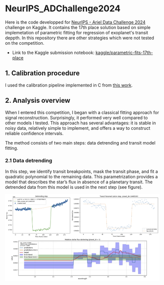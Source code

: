 # NeurIPS_ADChallenge2024

Here is the code developped for [NeurIPS - Ariel Data Challenge 2024](https://www.kaggle.com/competitions/ariel-data-challenge-2024/overview) challenge on Kaggle. It contains the 17th place solution based on simple implemetation of parametric fitting for regression of exoplanet's transit deppth. In this repository there are other strategies which were not tested on the competition.

 - Link to the Kaggle submission notebook: [kaggle/parametric-fits-17th-place](https://www.kaggle.com/code/olehkivernyk/parametric-fits-17th-place)

## 1. Calibration procedure
I used the calibration pipeline implemented in C from [this work](https://www.kaggle.com/competitions/ariel-data-challenge-2024/discussion/531453).

## 2. Analysis overview
When I entered this competition, I began with a classical fitting approach for signal reconstruction. Surprisingly, it performed very well compared to other models I tested. This approach has several advantages: it is stable in noisy data, relatively simple to implement, and offers a way to construct reliable confidence intervals.

The method consists of two main steps: data detrending and transit model fitting.

### 2.1 Data detrending
In this step, we identify transit breakpoints, mask the transit phase, and fit a quadratic polynomial to the remaining data. This parametrization provides a model that describes the star’s flux in absence of a planetary transit. The detrended data from this model is used in the next step (see figure).

![Analysis Overview](figures/ArielExample.png)